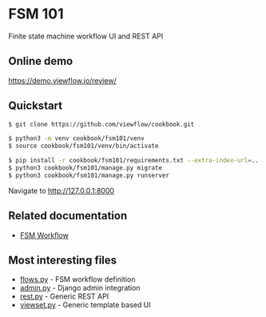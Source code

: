 # FSM 101

Finite state machine workflow UI and REST API

## Online demo

https://demo.viewflow.io/review/

## Quickstart

```bash
$ git clone https://github.com/viewflow/cookbook.git

$ python3 -m venv cookbook/fsm101/venv
$ source cookbook/fsm101/venv/bin/activate

$ pip install -r cookbook/fsm101/requirements.txt --extra-index-url=...
$ python3 cookbook/fsm101/manage.py migrate
$ python3 cookbook/fsm101/manage.py runserver
```

Navigate to http://127.0.0.1:8000

## Related documentation
- [FSM Workflow](https://docs.viewflow.io/fsm/index.html)

## Most interesting files
- [flows.py](./review/flows.py) - FSM workflow definition
- [admin.py](./review/admin.py) - Django admin integration
- [rest.py](./review/rest.py) - Generic REST API
- [viewset.py](./review/viewset.py) - Generic template based UI
